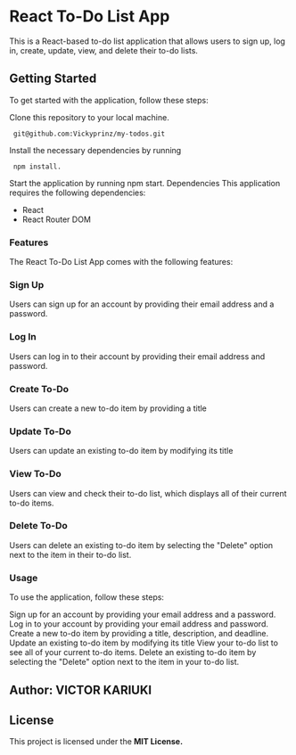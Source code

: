 # React To-Do List App
This is a React-based to-do list application that allows users to sign up, log in, create, update, view, and delete their to-do lists.

## Getting Started
To get started with the application, follow these steps:

Clone this repository to your local machine.

     git@github.com:Vickyprinz/my-todos.git
Install the necessary dependencies by running 

     npm install.
Start the application by running npm start.
Dependencies
This application requires the following dependencies:

- React
- React Router DOM
### Features
The React To-Do List App comes with the following features:

### Sign Up
Users can sign up for an account by providing their email address and a password.

### Log In
Users can log in to their account by providing their email address and password.

### Create To-Do
Users can create a new to-do item by providing a title

### Update To-Do
Users can update an existing to-do item by modifying its title

### View To-Do
Users can view and check their to-do list, which displays all of their current to-do items.

### Delete To-Do
Users can delete an existing to-do item by selecting the "Delete" option next to the item in their to-do list.

### Usage
To use the application, follow these steps:

Sign up for an account by providing your email address and a password.
Log in to your account by providing your email address and password.
Create a new to-do item by providing a title, description, and deadline.
Update an existing to-do item by modifying its title
View your to-do list to see all of your current to-do items.
Delete an existing to-do item by selecting the "Delete" option next to the item in your to-do list.

## Author: VICTOR KARIUKI
## License
This project is licensed under the <b>MIT License. 